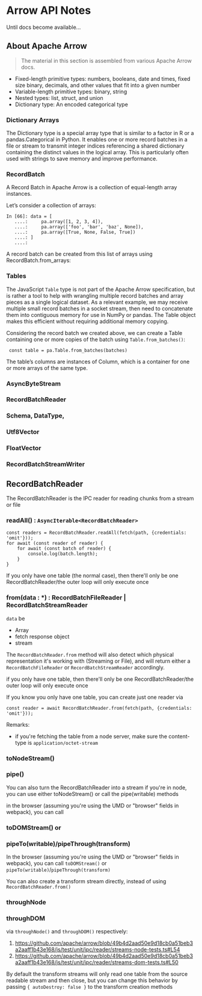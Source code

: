 # Arrow API Notes

Until docs become available...

## About Apache Arrow

> The material in this section is assembled from various Apache Arrow docs.

* Fixed-length primitive types: numbers, booleans, date and times, fixed size binary, decimals, and other values that fit into a given number
* Variable-length primitive types: binary, string
* Nested types: list, struct, and union
* Dictionary type: An encoded categorical type


### Dictionary Arrays

The Dictionary type is a special array type that is similar to a factor in R or a pandas.Categorical in Python. It enables one or more record batches in a file or stream to transmit integer indices referencing a shared dictionary containing the distinct values in the logical array. This is particularly often used with strings to save memory and improve performance.

### RecordBatch

A Record Batch in Apache Arrow is a collection of equal-length array instances.

Let’s consider a collection of arrays:

```
In [66]: data = [
   ....:     pa.array([1, 2, 3, 4]),
   ....:     pa.array(['foo', 'bar', 'baz', None]),
   ....:     pa.array([True, None, False, True])
   ....: ]
   ....: 
```

A record batch can be created from this list of arrays using RecordBatch.from_arrays:

### Tables

The JavaScript `Table` type is not part of the Apache Arrow specification, but is rather a tool to help with wrangling multiple record batches and array pieces as a single logical dataset. As a relevant example, we may receive multiple small record batches in a socket stream, then need to concatenate them into contiguous memory for use in NumPy or pandas. The Table object makes this efficient without requiring additional memory copying.


Considering the record batch we created above, we can create a Table containing one or more copies of the batch using `Table.from_batches()`:

```
 const table = pa.Table.from_batches(batches)
```


The table’s columns are instances of Column, which is a container for one or more arrays of the same type.



### AsyncByteStream

### RecordBatchReader

### Schema, DataType,

### Utf8Vector


### FloatVector

### RecordBatchStreamWriter


## RecordBatchReader

The RecordBatchReader is the IPC reader for reading chunks from a stream or file

### readAll() : `AsyncIterable<RecordBatchReader>`

```
const readers = RecordBatchReader.readAll(fetch(path, {credentials: 'omit'}));
for await (const reader of reader) {
    for await (const batch of reader) {
        console.log(batch.length);
    }
}
```

If you only have one table (the normal case), then there'll only be one RecordBatchReader/the outer loop will only execute once


### from(data : \*) : RecordBatchFileReader \| RecordBatchStreamReader

`data` be
* Array
* fetch response object
* stream


The `RecordBatchReader.from` method will also detect which physical representation it's working with (Streaming or File), and will return either a `RecordBatchFileReader` or `RecordBatchStreamReader` accordingly.

if you only have one table, then there'll only be one RecordBatchReader/the outer loop will only execute once

If you know you only have one table, you can create just one reader via
```
const reader = await RecordBatchReader.from(fetch(path, {credentials: 'omit'}));
```

Remarks:
* if you're fetching the table from a node server, make sure the content-type is `application/octet-stream`



### toNodeStream()
### pipe()

You can also turn the RecordBatchReader into a stream
if you're in node, you can use either toNodeStream() or call the pipe(writable) methods



in the browser (assuming you're using the UMD or "browser" fields in webpack), you can call

### toDOMStream() or
### pipeTo(writable)/pipeThrough(transform)

In the browser (assuming you're using the UMD or "browser" fields in webpack), you can call `toDOMStream()` or `pipeTo(writable)`/`pipeThrough(transform)`

You can also create a transform stream directly, instead of using `RecordBatchReader.from()`

### throughNode
### throughDOM

via `throughNode()` and `throughDOM()` respectively:

1. https://github.com/apache/arrow/blob/49b4d2aad50e9d18cb0a51beb3a2aaff1b43e168/js/test/unit/ipc/reader/streams-node-tests.ts#L54
2. https://github.com/apache/arrow/blob/49b4d2aad50e9d18cb0a51beb3a2aaff1b43e168/js/test/unit/ipc/reader/streams-dom-tests.ts#L50

By default the transform streams will only read one table from the source readable stream and then close, but you can change this behavior by passing `{ autoDestroy: false }` to the transform creation methods
